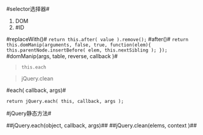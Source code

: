 #selector选择器#
1. DOM
2. #ID



#replaceWith()#
`return this.after( value ).remove();`
#after()#
`return this.domManip(arguments, false, true, function(elem){
			this.parentNode.insertBefore( elem, this.nextSibling );
		});`
#domManip(args, table, reverse, callback )#
>`this.each`

>jQuery.clean


#each( callback, args)#

`return jQuery.each( this, callback, args );`

#jQuery静态方法#

##jQuery.each(object, callback, args)##
##jQuery.clean(elems, context )##
